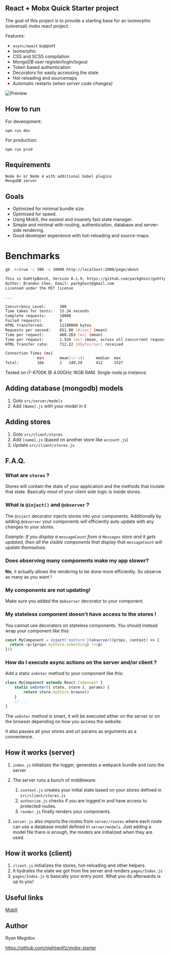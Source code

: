 React + Mobx Quick Starter project
---
The goal of this project is to provide a starting base for an isomorphic (universal) mobx react project.

Features:
+ `async/await` support
+ Isomorphic
+ CSS and SCSS compilation
+ MongoDB user register/login/logout
+ Token based authentication
+ Decorators for easily accessing the state
+ Hot reloading and sourcemaps
+ Automatic restarts _(when server code changes)_


![Preview](https://raw.githubusercontent.com/nightwolfz/mobx-starter/master/preview.png)


## How to run

For development:

    npm run dev

For production:

    npm run prod

## Requirements

    Node 6+ or Node 4 with additional babel plugins
    MongoDB server

## Goals

- Optimized for minimal bundle size.
- Optimized for speed.
- Using MobX, the easiest and insanely fast state manager.
- Simple and minimal with routing, authentication, database and server-side rendering.
- Good developer experience with hot-reloading and source-maps.


# Benchmarks

```sh
gb -k=true -c 300 -n 10000 http://localhost:2000/page/about

This is GoHttpBench, Version 0.1.9, https://github.com/parkghost/gohttpbench
Author: Brandon Chen, Email: parkghost@gmail.com
Licensed under the MIT license

...

Concurrency Level:      300
Time taken for tests:   15.34 seconds
Complete requests:      10000
Failed requests:        0
HTML transferred:       11190000 bytes
Requests per second:    651.80 [#/sec] (mean)
Time per request:       460.263 [ms] (mean)
Time per request:       1.534 [ms] (mean, across all concurrent requests)
HTML Transfer rate:     712.22 [Kbytes/sec] received

Connection Times (ms)
              min       mean[+/-sd]     median  max
Total:        166       1   149.29      412     1527
```
Tested on i7-6700K @ 4.00GHz 16GB RAM. Single node.js instance.


Adding database (mongodb) models
--
1. Goto `src/server/models`
2. Add `[Name].js` with your model in it

Adding stores
--
1. Goto `src/client/stores`
2. Add `[name].js` (based on another store like `account.js`)
3. Update `src/client/stores.js`


F.A.Q.
--
### What are `stores` ?

Stores will contain the state of your application and the methods that mutate that state.
Basically most of your client side logic is inside stores.


### What is `@inject()` and `@observer` ?

The `@inject` decorator injects stores into your components.
Additionally by adding `@observer` your components will efficiently auto update with any changes to your stores.

_Example: If you display a `messageCount` from a `Messages` store and it gets updated,
then all the visible components that display that `messageCount` will update themselves._


### Does observing many components make my app slower?

**No**, it actually allows the rendering to be done more efficiently. So observe as many as you want !


### My components are not updating!

Make sure you added the `@observer` decorator to your component.

### My stateless component doesn't have access to the stores !

You cannot use decorators on stateless components.
You should instead wrap your component like this:

```js
const MyComponent = inject('myStore')(observer((props, context) => {
  return <p>{props.myStore.something} !</p>
}))
````

### How do I execute async actions on the server and/or client ?

Add a static `onEnter` method to your component like this:

```js
class MyComponent extends React.Component {
    static onEnter({ state, store }, params) {
        return store.myStore.browse()
    }
    // ...
}
```

The `onEnter` method is smart, it will be executed either on the server or on the browser depending on how you access the website.

It also passes all your stores and url params as arguments as a convenience.

How it works (server)
--
1. `index.js` initializes the logger, generates a webpack bundle and runs the server

2. The server runs a bunch of middleware:

    1. `context.js` creates your initial state based on your stores defined in `src/client/stores.js`
    2. `authorize.js` checks if you are logged in and have access to protected routes.
    3. `render.js` finally renders your components.
    
3. `server.js` also imports the routes from `server/routes` where each route can use a database model defined in `server/models`.
Just adding a model file there is enough, the models are initialized when they are used.

## How it works (client)

1. `client.js` initializes the stores, hot-reloading and other helpers. 
2. It hydrates the state we got from the server and renders `pages/Index.js`
3. `pages/Index.js` is basically your entry point. What you do afterwards is up to you!

## Useful links

[MobX](https://mobxjs.github.io/mobx/)


## Author

Ryan Megidov

<https://github.com/nightwolfz/mobx-starter>
